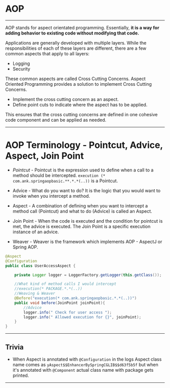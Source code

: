 # AOP
---

AOP stands for aspect orientated programming. Essentially, **it is a way for adding behavior to existing code without modifying that code.**

Applications are generally developed with multiple layers. While the responsibilities of each of these layers are different, there are a few common aspects that apply to all layers:

- Logging
- Security

These common aspects are called Cross Cutting Concerns. Aspect Oriented Programming provides a solution to implement Cross Cutting Concerns.

- Implement the cross cutting concern as an aspect.
- Define point cuts to indicate where the aspect has to be applied.

This ensures that the cross cutting concerns are defined in one cohesive code component and can be applied as needed.

---

# AOP Terminology - Pointcut, Advice, Aspect, Join Point

- *Pointcut* - Pointcut is the expression used to define when a call to a method should be intercepted.
  `execution (* com.ank.springaopbasic.**.*.*(..))` is a Pointcut.

- Advice - What do you want to do? It is the logic that you would want to invoke when you intercept a method.

- Aspect - A combination of defining when you want to intercept a method call (Pointcut) and what to do (Advice) is called an Aspect.

- Join Point - When the code is executed and the condition for pointcut is met, the advice is executed. The Join Point is a specific execution instance of an advice.

- Weaver - Weaver is the framework which implements AOP - AspectJ or Spring AOP.

```java
@Aspect
@Configuration
public class UserAccessAspect {

	private Logger logger = LoggerFactory.getLogger(this.getClass());

	//What kind of method calls I would intercept
	//execution(* PACKAGE.*.*(..))
	//Weaving & Weaver
	@Before("execution(* com.ank.springaopbasic.*.*(..))")
	public void before(JoinPoint joinPoint){
		//Advice
		logger.info(" Check for user access ");
		logger.info(" Allowed execution for {}", joinPoint);
	}
}
```

---

## Trivia

- When Aspect is annotated with `@Configuration` in the logs Aspect class name comes as `yAspect$$EnhancerBySpringCGLIB$$d63f5b5f`  but when it's annotated with `@Component` actual class name with package gets printed.



















---
